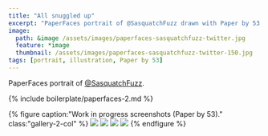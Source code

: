 ```yaml
---
title: "All snuggled up"
excerpt: "PaperFaces portrait of @SasquatchFuzz drawn with Paper by 53 on an iPad."
image: 
  path: &image /assets/images/paperfaces-sasquatchfuzz-twitter.jpg 
  feature: *image
  thumbnail: /assets/images/paperfaces-sasquatchfuzz-twitter-150.jpg
tags: [portrait, illustration, Paper by 53]
---
```


PaperFaces portrait of [@SasquatchFuzz](https://twitter.com/SasquatchFuzz).

{% include boilerplate/paperfaces-2.md %}

{% figure caption:"Work in progress screenshots (Paper by 53)." class:"gallery-2-col" %}
[![](/assets/images/paperfaces-sasquatchfuzz-process-1-600.jpg)](/assets/images/paperfaces-sasquatchfuzz-process-1-lg.jpg)
[![](/assets/images/paperfaces-sasquatchfuzz-process-2-600.jpg)](/assets/images/paperfaces-sasquatchfuzz-process-2-lg.jpg)
[![](/assets/images/paperfaces-sasquatchfuzz-process-3-600.jpg)](/assets/images/paperfaces-sasquatchfuzz-process-3-lg.jpg)
[![](/assets/images/paperfaces-sasquatchfuzz-process-4-600.jpg)](/assets/images/paperfaces-sasquatchfuzz-process-4-lg.jpg)
{% endfigure %}
